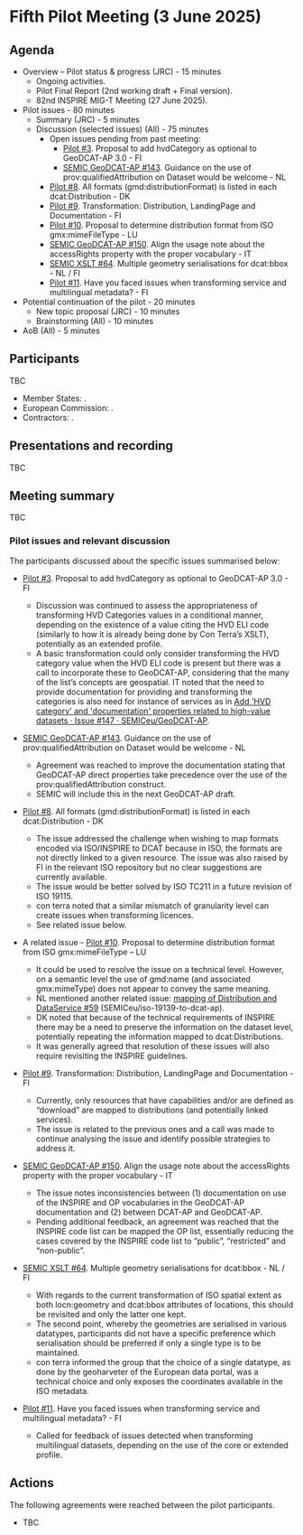 # Fifth Pilot Meeting (3 June 2025)

## Agenda

* Overview – Pilot status & progress (JRC) - 15 minutes
    * Ongoing activities.
    * Pilot Final Report (2nd working draft + Final version).
    * 82nd INSPIRE MIG-T Meeting (27 June 2025).
* Pilot issues - 80 minutes
    *	Summary (JRC) - 5 minutes
    * Discussion (selected issues) (All) - 75 minutes
        * Open issues pending from past meeting:
            * [Pilot #3](https://github.com/INSPIRE-MIF/GeoDCAT-AP-pilot/issues/3). Proposal to add hvdCategory as optional to GeoDCAT-AP 3.0 - FI
            * [SEMIC GeoDCAT-AP #143](https://github.com/SEMICeu/GeoDCAT-AP/issues/143). Guidance on the use of prov:qualifiedAttribution on Dataset would be welcome - NL 
        * [Pilot #8](https://github.com/INSPIRE-MIF/GeoDCAT-AP-pilot/issues/8). All formats (gmd:distributionFormat) is listed in each dcat:Distribution - DK
        * [Pilot #9](https://github.com/INSPIRE-MIF/GeoDCAT-AP-pilot/issues/9). Transformation: Distribution, LandingPage and Documentation - FI
        * [Pilot #10](https://github.com/INSPIRE-MIF/GeoDCAT-AP-pilot/issues/10). Proposal to determine distribution format from ISO gmx:mimeFileType - LU
        * [SEMIC GeoDCAT-AP #150](https://github.com/SEMICeu/GeoDCAT-AP/issues/150). Align the usage note about the accessRights property with the proper vocabulary - IT
        * [SEMIC XSLT #64](https://github.com/SEMICeu/iso-19139-to-dcat-ap/issues/64). Multiple geometry serialisations for dcat:bbox - NL / FI
        * [Pilot #11](https://github.com/INSPIRE-MIF/GeoDCAT-AP-pilot/issues/11). Have you faced issues when transforming service and multilingual metadata? - FI
*	Potential continuation of the pilot - 20 minutes
    * New topic proposal (JRC) - 10 minutes
    * Brainstorming (All) - 10 minutes
* AoB (All) - 5 minutes

## Participants

TBC
* Member States: .
* European Commission: .
* Contractors: .

## Presentations and recording

TBC 

## Meeting summary

TBC



### Pilot issues and relevant discussion	

The participants discussed about the specific issues summarised below:

* [Pilot #3](https://github.com/INSPIRE-MIF/GeoDCAT-AP-pilot/issues/3). Proposal to add hvdCategory as optional to GeoDCAT-AP 3.0 - FI
    * Discussion was continued to assess the appropriateness of transforming HVD Categories values in a conditional manner, depending on the existence of a value citing the HVD ELI code (similarly to how it is already being done by Con Terra’s XSLT), potentially as an extended profile.
    * A basic transformation could only consider transforming the HVD category value when the HVD ELI code is present but there was a call to incorporate these to GeoDCAT-AP, considering that the many of the list’s concepts are geospatial. IT noted that the need to provide documentation for providing and transforming the categories is also need for instance of services as in [Add 'HVD category' and 'documentation' properties related to high-value datasets · Issue #147 · SEMICeu/GeoDCAT-AP](https://github.com/SEMICeu/GeoDCAT-AP/issues/147).

* [SEMIC GeoDCAT-AP #143](https://github.com/SEMICeu/GeoDCAT-AP/issues/143). Guidance on the use of prov:qualifiedAttribution on Dataset would be welcome - NL
    * Agreement was reached to improve the documentation stating that GeoDCAT-AP direct properties take precedence over the use of the prov:qualifiedAttribution construct.
    * SEMIC will include this in the next GeoDCAT-AP draft.
      
* [Pilot #8](https://github.com/INSPIRE-MIF/GeoDCAT-AP-pilot/issues/8). All formats (gmd:distributionFormat) is listed in each dcat:Distribution - DK
    * The issue addressed the challenge when wishing to map formats encoded via ISO/INSPIRE to DCAT because in ISO, the formats are not directly linked to a given resource. The issue was also raised by FI in the relevant ISO repository but no clear suggestions are currently available.
    * The issue would be better solved by ISO TC211 in a future revision of ISO 19115.
    * con terra noted that a similar mismatch of granularity level can create issues when transforming licences.
    * See related issue below.

* A related issue - [Pilot #10](https://github.com/INSPIRE-MIF/GeoDCAT-AP-pilot/issues/10). Proposal to determine distribution format from ISO gmx:mimeFileType – LU
    * It could be used to resolve the issue on a technical level. However, on a semantic level the use of gmd:name (and associated gmx:mimeType) does not appear to convey the same meaning.
    * NL mentioned another related issue: [mapping of Distribution and DataService #59](https://github.com/SEMICeu/iso-19139-to-dcat-ap/issues/59) (SEMICeu/iso-19139-to-dcat-ap).
    * DK noted that because of the technical requirements of INSPIRE there may be a need to preserve the information on the dataset level, potentially repeating the information mapped to dcat:Distributions.
    * It was generally agreed that resolution of these issues will also require revisiting the INSPIRE guidelines.
  
* [Pilot #9](https://github.com/INSPIRE-MIF/GeoDCAT-AP-pilot/issues/9). Transformation: Distribution, LandingPage and Documentation - FI
    * Currently, only resources that have capabilities and/or are defined as “download” are mapped to distributions (and potentially linked services).
    * The issue is related to the previous ones and a call was made to continue analysing the issue and identify possible strategies to address it.

* [SEMIC GeoDCAT-AP #150](https://github.com/SEMICeu/GeoDCAT-AP/issues/150). Align the usage note about the accessRights property with the proper vocabulary - IT
    * The issue notes inconsistencies between (1) documentation on use of the INSPIRE and OP vocabularies in the GeoDCAT-AP documentation and (2) between DCAT-AP and GeoDCAT-AP.
    * Pending additional feedback, an agreement was reached that the INSPIRE code list can be mapped the OP list, essentially reducing the cases covered by the INSPIRE code list to “public”, “restricted” and “non-public”.

* [SEMIC XSLT #64](https://github.com/SEMICeu/iso-19139-to-dcat-ap/issues/64). Multiple geometry serialisations for dcat:bbox - NL / FI
    * With regards to the current transformation of ISO spatial extent as both locn:geometry and dcat:bbox attributes of locations, this should be revisited and only the latter one kept.
    * The second point, whereby the geometries are serialised in various datatypes, participants did not have a specific preference which serialisation should be preferred if only a single type is to be maintained.
    * con terra informed the group that the choice of a single datatype, as done by the geoharveter of the European data portal, was a technical choice and only exposes the coordinates available in the ISO metadata. 

* [Pilot #11](https://github.com/INSPIRE-MIF/GeoDCAT-AP-pilot/issues/11). Have you faced issues when transforming service and multilingual metadata? - FI
    * Called for feedback of issues detected when transforming multilingual datasets, depending on the use of the core or extended profile. 

## Actions

The following agreements were reached between the pilot participants.
* TBC
